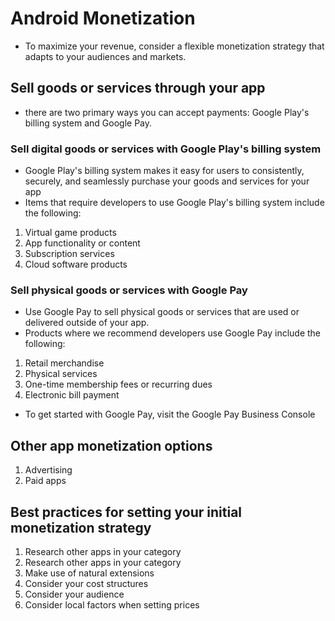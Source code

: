 # Android Monetization
* To maximize your revenue, consider a flexible monetization strategy that adapts to your audiences and markets.
## Sell goods or services through your app
* there are two primary ways you can accept payments: Google Play's billing system and Google Pay.
### Sell digital goods or services with Google Play's billing system
*  Google Play's billing system makes it easy for users to consistently, securely, and seamlessly purchase your goods and services for your app
* Items that require developers to use Google Play's billing system include the following:
1. Virtual game products
2. App functionality or content
3. Subscription services
4. Cloud software products

### Sell physical goods or services with Google Pay
* Use Google Pay to sell physical goods or services that are used or delivered outside of your app. 
* Products where we recommend developers use Google Pay include the following:
1. Retail merchandise
2. Physical services
3. One-time membership fees or recurring dues
4. Electronic bill payment
* To get started with Google Pay, visit the Google Pay Business Console 

## Other app monetization options
1. Advertising
2. Paid apps

## Best practices for setting your initial monetization strategy
1. Research other apps in your category
2. Research other apps in your category
3. Make use of natural extensions
4. Consider your cost structures
5. Consider your audience
6. Consider local factors when setting prices
















